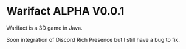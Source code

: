 # Warifact ALPHA V0.0.1
Warifact is a 3D game in Java.

Soon integration of Discord Rich Presence but I still have a bug to fix.
